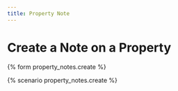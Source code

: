 ```yaml
---
title: Property Note
---
```


# Create a Note on a Property

{% form property_notes.create %}

{% scenario property_notes.create %}
